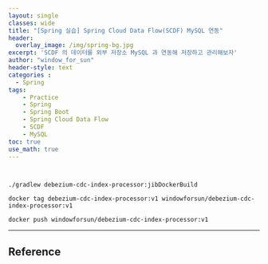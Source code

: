 ```yaml
--- 
layout: single
classes: wide
title: "[Spring 실습] Spring Cloud Data Flow(SCDF) MySQL 연동"
header:
  overlay_image: /img/spring-bg.jpg
excerpt: 'SCDF 의 데이터를 외부 저장소 MySQL 과 연동해 저장하고 관리해보자'
author: "window_for_sun"
header-style: text
categories :
  - Spring
tags:
    - Practice
    - Spring
    - Spring Boot
    - Spring Cloud Data Flow
    - SCDF
    - MySQL
toc: true
use_math: true
---  
```





```


./gradlew debezium-cdc-index-processor:jibDockerBuild

docker tag debezium-cdc-index-processor:v1 windowforsun/debezium-cdc-index-processor:v1

docker push windowforsun/debezium-cdc-index-processor:v1

```


---  
## Reference
[]()  